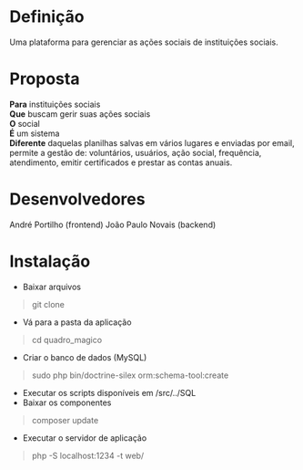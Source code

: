 # Definição
Uma plataforma para gerenciar as ações sociais de instituições sociais.

# Proposta
**Para** instituições sociais <br />
**Que** buscam gerir suas ações sociais <br />
**O** social <br />
**É** um sistema <br />
**Diferente** daquelas planilhas salvas em vários lugares e enviadas por email, permite a gestão de: voluntários, usuários, ação social, frequência, atendimento, emitir certificados e prestar as contas anuais.

# Desenvolvedores
André Portilho (frontend)
João Paulo Novais (backend)

# Instalação
* Baixar arquivos
> git clone
* Vá para a pasta da aplicação
> cd quadro_magico
* Criar o banco de dados (MySQL)
> sudo php bin/doctrine-silex orm:schema-tool:create
* Executar os scripts disponíveis em /src/../SQL
* Baixar os componentes
> composer update
* Executar o servidor de aplicação
> php -S localhost:1234 -t web/
